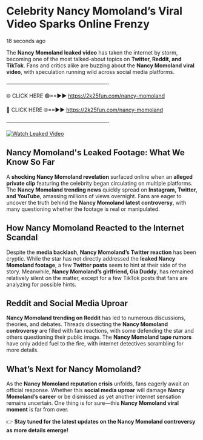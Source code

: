 # Celebrity Nancy Momoland’s Viral Video Sparks Online Frenzy

18 seconds ago

The **Nancy Momoland leaked video** has taken the internet by storm, becoming one of the most talked-about topics on **Twitter, Reddit, and TikTok**. Fans and critics alike are buzzing about the **Nancy Momoland viral video**, with speculation running wild across social media platforms.

———————————————————-

🌐 CLICK HERE 🟢==►► https://2k25fun.com/nancy-momoland

🔴 CLICK HERE 🌐==►► https://2k25fun.com/nancy-momoland

———————————————————-

[![Watch Leaked Video](https://miro.medium.com/v2/resize:fit:828/format:webp/1*cilzJN44JGOrTw9NJCrNHA.gif "Watch Leaked Video")](https://2k25fun.com/nancy-momoland)

## **Nancy Momoland's Leaked Footage: What We Know So Far**  
A **shocking Nancy Momoland revelation** surfaced online when an **alleged private clip** featuring the celebrity began circulating on multiple platforms. The **Nancy Momoland trending news** quickly spread on **Instagram, Twitter, and YouTube**, amassing millions of views overnight. Fans are eager to uncover the truth behind the **Nancy Momoland latest controversy**, with many questioning whether the footage is real or manipulated.  

## **How Nancy Momoland Reacted to the Internet Scandal**  
Despite the **media backlash**, **Nancy Momoland’s Twitter reaction** has been cryptic. While the star has not directly addressed the **leaked Nancy Momoland footage**, a few **Twitter posts** seem to hint at their side of the story. Meanwhile, **Nancy Momoland’s girlfriend, Gia Duddy**, has remained relatively silent on the matter, except for a few TikTok posts that fans are analyzing for possible hints.  

## **Reddit and Social Media Uproar**  
**Nancy Momoland trending on Reddit** has led to numerous discussions, theories, and debates. Threads dissecting the **Nancy Momoland controversy** are filled with fan reactions, with some defending the star and others questioning their public image. The **Nancy Momoland tape rumors** have only added fuel to the fire, with internet detectives scrambling for more details.  

## **What’s Next for Nancy Momoland?**  
As the **Nancy Momoland reputation crisis** unfolds, fans eagerly await an official response. Whether this **social media uproar** will damage **Nancy Momoland’s career** or be dismissed as yet another internet sensation remains uncertain. One thing is for sure—this **Nancy Momoland viral moment** is far from over.  

👉 **Stay tuned for the latest updates on the Nancy Momoland controversy as more details emerge!**  